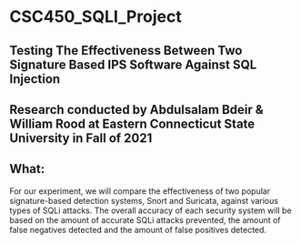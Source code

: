 # CSC450_SQLI_Project
 ## Testing The Effectiveness Between Two Signature Based IPS Software Against SQL Injection
 ## Research conducted by Abdulsalam Bdeir & William Rood at Eastern Connecticut State University in Fall of 2021
## What:
For our experiment, we will compare the effectiveness of two popular signature-based detection systems, Snort and Suricata, against various types of SQLi attacks. The overall accuracy of each security system will be based on the amount of accurate SQLi attacks prevented, the amount of false negatives detected and the amount of false positives detected. 

